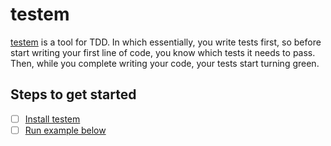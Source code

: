 # testem

[testem](https://github.com/airportyh/testem) is a tool for TDD. In which essentially, you write tests first, so before start writing your first line of code, you know which tests it needs to pass. Then, while you complete writing your code, your tests start turning green.

## Steps to get started

- [ ] [Install testem](https://github.com/airportyh/testem#installation)
- [ ] [Run example below](https://github.com/airportyh/testem#development-mode)
